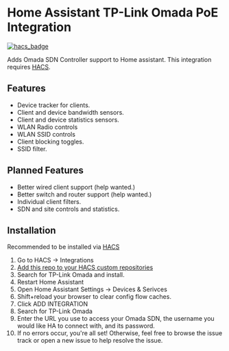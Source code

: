 # Home Assistant TP-Link Omada PoE Integration

[![hacs_badge](https://img.shields.io/badge/HACS-Custom-41BDF5.svg)](https://github.com/hacs/integration)

Adds Omada SDN Controller support to Home assistant. This integration requires [HACS](https://hacs.xyz).

## Features

- Device tracker for clients.
- Client and device bandwidth sensors.
- Client and device statistics sensors.
- WLAN Radio controls
- WLAN SSID controls
- Client blocking toggles.
- SSID filter.

## Planned Features

- Better wired client support (help wanted.)
- Better switch and router support (help wanted.)
- Individual client filters.
- SDN and site controls and statistics.



## Installation

Recommended to be installed via [HACS](https://github.com/hacs/integration)

1. Go to HACS -> Integrations
2. [Add this repo to your HACS custom repositories](https://hacs.xyz/docs/faq/custom_repositories)
3. Search for TP-Link Omada and install.
4. Restart Home Assistant
5. Open Home Assistant Settings -> Devices & Serivces
6. Shift+reload your browser to clear config flow caches.
7. Click ADD INTEGRATION
8. Search for TP-Link Omada
9. Enter the URL you use to access your Omada SDN, the username you would like HA to connect with, and its password.
10. If no errors occur, you're all set! Otherwise, feel free to browse the issue track or open a new issue to help resolve the issue.
